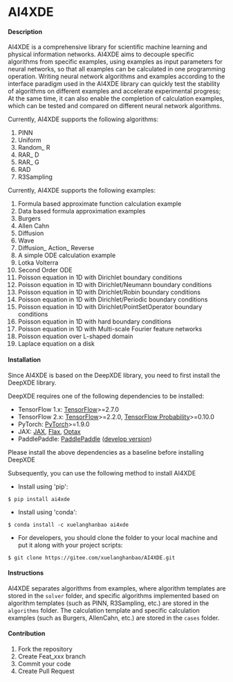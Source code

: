 # AI4XDE

#### Description
AI4XDE is a comprehensive library for scientific machine learning and physical information networks. AI4XDE aims to decouple specific algorithms from specific examples, using examples as input parameters for neural networks, so that all examples can be calculated in one programming operation. Writing neural network algorithms and examples according to the interface paradigm used in the AI4XDE library can quickly test the stability of algorithms on different examples and accelerate experimental progress; At the same time, it can also enable the completion of calculation examples, which can be tested and compared on different neural network algorithms.

Currently, AI4XDE supports the following algorithms:

1. PINN
2. Uniform
3. Random_ R
4. RAR_ D
5. RAR_ G
6. RAD
7. R3Sampling

Currently,  AI4XDE supports the following examples:

1. Formula based approximate function calculation example
2. Data based formula approximation examples
3. Burgers
4. Allen Cahn
5. Diffusion
6. Wave
7. Diffusion_ Action_ Reverse
8. A simple ODE calculation example
9. Lotka Volterra
10. Second Order ODE
11. Poisson equation in 1D with Dirichlet boundary conditions
12. Poisson equation in 1D with Dirichlet/Neumann boundary conditions
13. Poisson equation in 1D with Dirichlet/Robin boundary conditions
14. Poisson equation in 1D with Dirichlet/Periodic boundary conditions
15. Poisson equation in 1D with Dirichlet/PointSetOperator boundary conditions
16. Poisson equation in 1D with hard boundary conditions
17. Poisson equation in 1D with Multi-scale Fourier feature networks
18. Poisson equation over L-shaped domain
19. Laplace equation on a disk

#### Installation

Since AI4XDE is based on the DeepXDE library, you need to first install the DeepXDE library.

DeepXDE requires one of the following dependencies to be installed:

- TensorFlow 1.x: [TensorFlow](https://www.tensorflow.org/)>=2.7.0
- TensorFlow 2.x: [TensorFlow](https://www.tensorflow.org/)>=2.2.0, [TensorFlow Probability](https://www.tensorflow.org/probability)>=0.10.0
- PyTorch: [PyTorch](https://pytorch.org/)>=1.9.0
- JAX: [JAX](https://jax.readthedocs.io/), [Flax](https://flax.readthedocs.io/), [Optax](https://optax.readthedocs.io/)
- PaddlePaddle: [PaddlePaddle](https://www.paddlepaddle.org.cn/en) ([develop version](https://www.paddlepaddle.org.cn/en/install/quick?docurl=/documentation/docs/en/develop/install/pip/linux-pip_en.html))

Please install the above dependencies as a baseline before installing DeepXDE

Subsequently, you can use the following method to install AI4XDE

- Install using 'pip':

```
$ pip install ai4xde
```
- Install using 'conda':
```
$ conda install -c xuelanghanbao ai4xde
```
- For developers, you should clone the folder to your local machine and put it along with your project scripts:
```
$ git clone https://gitee.com/xuelanghanbao/AI4XDE.git
```

#### Instructions

AI4XDE separates algorithms from examples, where algorithm templates are stored in the `solver` folder, and specific algorithms implemented based on algorithm templates (such as PINN, R3Sampling, etc.) are stored in the `algorithms` folder. The calculation template and specific calculation examples (such as Burgers, AllenCahn, etc.) are stored in the `cases` folder.

#### Contribution

1.  Fork the repository
2.  Create Feat_xxx branch
3.  Commit your code
4.  Create Pull Request
